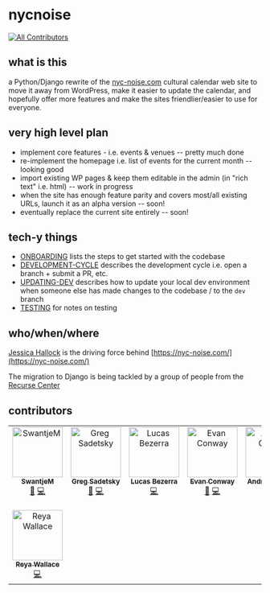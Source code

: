 # nycnoise

[![All Contributors](https://img.shields.io/github/all-contributors/gregsadetsky/nycnoise?color=ee8449&style=flat-square)](#contributors)

## what is this

a Python/Django rewrite of the [nyc-noise.com](https://nyc-noise.com/) cultural calendar web site to move it away from WordPress, make it easier to update the calendar, and hopefully offer more features and make the sites friendlier/easier to use for everyone.

## very high level plan

- implement core features - i.e. events & venues -- pretty much done
- re-implement the homepage i.e. list of events for the current month -- looking good
- import existing WP pages & keep them editable in the admin (in "rich text" i.e. html) -- work in progress
- when the site has enough feature parity and covers most/all existing URLs, launch it as an alpha version -- soon!
- eventually replace the current site entirely -- soon!

## tech-y things

- [ONBOARDING](docs/ONBOARDING.md) lists the steps to get started with the codebase
- [DEVELOPMENT-CYCLE](docs/DEVELOPMENT-CYCLE.md) describes the development cycle i.e. open a branch + submit a PR, etc.
- [UPDATING-DEV](docs/UPDATING-DEV.md) describes how to update your local dev environment when someone else has made changes to the codebase / to the `dev` branch
- [TESTING](docs/TESTING.md) for notes on testing

## who/when/where

[Jessica Hallock](https://jessica-hallock.com/) is the driving force behind [https://nyc-noise.com/](https://nyc-noise.com/)

The migration to Django is being tackled by a group of people from the [Recurse Center](https://www.recurse.com/)

## contributors

<!-- ALL-CONTRIBUTORS-LIST:START - Do not remove or modify this section -->
<!-- prettier-ignore-start -->
<!-- markdownlint-disable -->
<table>
  <tbody>
    <tr>
      <td align="center" valign="top" width="14.28%"><a href="https://github.com/SwantjeM"><img src="https://avatars.githubusercontent.com/u/28712729?v=4?s=100" width="100px;" alt="SwantjeM"/><br /><sub><b>SwantjeM</b></sub></a><br /><a href="#doc-SwantjeM" title="Documentation">📖</a> <a href="#code-SwantjeM" title="Code">💻</a></td>
      <td align="center" valign="top" width="14.28%"><a href="https://github.com/gregsadetsky"><img src="https://avatars.githubusercontent.com/u/1017304?v=4?s=100" width="100px;" alt="Greg Sadetsky"/><br /><sub><b>Greg Sadetsky</b></sub></a><br /><a href="#doc-gregsadetsky" title="Documentation">📖</a> <a href="#code-gregsadetsky" title="Code">💻</a></td>
      <td align="center" valign="top" width="14.28%"><a href="https://github.com/42lucasbezerra"><img src="https://avatars.githubusercontent.com/u/50885067?v=4?s=100" width="100px;" alt="Lucas Bezerra"/><br /><sub><b>Lucas Bezerra</b></sub></a><br /><a href="#code-42lucasbezerra" title="Code">💻</a></td>
      <td align="center" valign="top" width="14.28%"><a href="https://evanconway.github.io/#/"><img src="https://avatars.githubusercontent.com/u/43253820?v=4?s=100" width="100px;" alt="Evan Conway"/><br /><sub><b>Evan Conway</b></sub></a><br /><a href="#doc-evanconway" title="Documentation">📖</a> <a href="#code-evanconway" title="Code">💻</a></td>
      <td align="center" valign="top" width="14.28%"><a href="https://github.com/andrea749"><img src="https://avatars.githubusercontent.com/u/20407254?v=4?s=100" width="100px;" alt="Andrea Garcia"/><br /><sub><b>Andrea Garcia</b></sub></a><br /><a href="#code-andrea749" title="Code">💻</a></td>
      <td align="center" valign="top" width="14.28%"><a href="https://github.com/robsimmons"><img src="https://avatars.githubusercontent.com/u/442315?v=4?s=100" width="100px;" alt="Robert J. Simmons"/><br /><sub><b>Robert J. Simmons</b></sub></a><br /><a href="#code-robsimmons" title="Code">💻</a></td>
      <td align="center" valign="top" width="14.28%"><a href="http://nyc-noise.com"><img src="https://avatars.githubusercontent.com/u/135757981?v=4?s=100" width="100px;" alt="nyc noise"/><br /><sub><b>nyc noise</b></sub></a><br /><a href="#code-nycnoise" title="Code">💻</a></td>
    </tr>
    <tr>
      <td align="center" valign="top" width="14.28%"><a href="https://github.com/reyaw"><img src="https://avatars.githubusercontent.com/u/82685635?v=4?s=100" width="100px;" alt="Reya Wallace"/><br /><sub><b>Reya Wallace</b></sub></a><br /><a href="#code-reyaw" title="Code">💻</a></td>
    </tr>
  </tbody>
</table>

<!-- markdownlint-restore -->
<!-- prettier-ignore-end -->

<!-- ALL-CONTRIBUTORS-LIST:END -->
